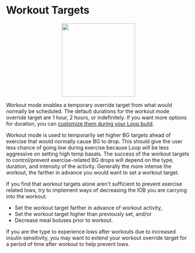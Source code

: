 # Workout Targets

<p align="center">
<img src="../img/workout_screen.png" width="200">
</p>

Workout mode enables a temporary override target from what would normally be scheduled. The default durations for the workout mode override target are 1 hour, 2 hours, or indefinitely. If you want more options for duration, you can [customize them during your Loop build](https://loopkit.github.io/loopdocs/setup/build/code_customization/#workout-range-duration).

Workout mode is used to temporarily set higher BG targets ahead of exercise that would normally cause BG to drop.  This should give the user less chance of going low during exercise because Loop will be less aggressive on setting high temp basals.  The success of the workout targets to control/prevent exercise-related BG drops will depend on the type, duration, and intensity of the activity.  Generally the more intense the workout, the farther in advance you would want to set a workout target.

If you find that workout targets alone aren't sufficient to prevent exercise related lows, try to implement ways of decreasing the IOB you are carrying into the workout:

* Set the workout target farther in advance of workout activity,
* Set the workout target higher than previously set, and/or
* Decrease meal boluses prior to workout.

If you are the type to experience lows after workouts due to increased insulin sensitivity, you may want to extend your workout override target for a period of time after workout to help prevent lows. 

